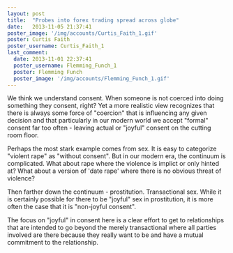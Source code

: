 ```yaml
---
layout: post
title:  "Probes into forex trading spread across globe"
date:   2013-11-05 21:37:41
poster_image: '/img/accounts/Curtis_Faith_1.gif'
poster: Curtis Faith
poster_username: Curtis_Faith_1
last_comment:
  date: 2013-11-01 22:37:41
  poster_username: Flemming_Funch_1
  poster: Flemming Funch
  poster_image: '/img/accounts/Flemming_Funch_1.gif'
---
```


We think we understand consent. When someone is not coerced into doing something they consent, right? Yet a more realistic view recognizes that there is always some force of "coercion" that is influencing any given decision and that particularly in our modern world we accept "formal" consent far too often - leaving actual or "joyful" consent on the cutting room floor.

Perhaps the most stark example comes from sex. It is easy to categorize "violent rape" as "without consent". But in our modern era, the continuum is complicated. What about rape where the violence is implict or only hinted at? What about a version of 'date rape' where there is no obvious threat of violence?

Then farther down the continuum - prostitution. Transactional sex. While it is certainly possible for there to be "joyful" sex in prostitution, it is more often the case that it is "non-joyful consent".

The focus on "joyful" in consent here is a clear effort to get to relationships that are intended to go beyond the merely transactional where all parties involved are there because they really want to be and have a mutual commitment to the relationship.
